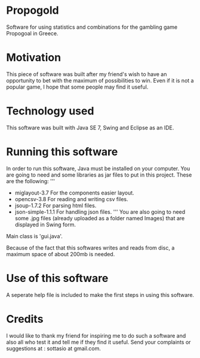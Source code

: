 # Propogold
Software for using statistics and combinations for the gambling game Propogoal in Greece.
# Motivation
This piece of software was built after my friend's wish to have an opportunity to bet with the maximum of possibilities to win.
Even if it is not a popular game, I hope that some people may find it useful.
# Technology used
This software was built with Java SE 7, Swing and Eclipse as an IDE.
# Running this software
In order to run this software, Java must be installed on your computer. You are going to need and some libraries as jar files to put in this project. These are the following:
'''
- miglayout-3.7  For the components easier layout.
- opencsv-3.8 For reading and writing csv files.
- jsoup-1.7.2 For parsing html files.
- json-simple-1.1.1 For handling json files.
'''
You are also going to need some .jpg files (already uploaded as a folder named Images) that are displayed in Swing form.

Main class is 'gui.java'.

Because of the fact that this softwares writes and reads from disc, a maximum space of about 200mb is needed.

# Use of this software
A seperate help file is included to make the first steps in using this software.

# Credits
I would like to thank my friend for inspiring me to do such a software and also all who test it and tell me if they find it useful.
Send your complaints or suggestions at : sottasio at gmail.com.
